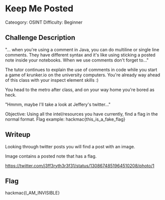 # Keep Me Posted

Cateogory: OSINT
Difficulty: Beginner

## Challenge Description

"... when you're using a comment in Java, you can do multiline or single line comments. They have different syntax and it's like using sticking a posted note inside your notebooks. When we use comments don't forget to..."

The tutor continues to explain the use of comments in code while you start a game of krunker.io on the university computers. You're already way ahead of this class with your inspect element skills :)

You head to the metro after class, and on your way home you're bored as heck.

"Hmmm, maybe I'll take a look at Jeffery's twitter..."


Objective: Using all the intel/resources you have currently, find a flag in the normal format.
Flag example: hackmac{this_is_a_fake_flag}

## Writeup

Looking through twitter posts you will find a post with an image.

Image contains a posted note that has a flag.

https://twitter.com/j3ff3ryth3r3f31/status/1308674851964510208/photo/1

## Flag

hackmac{I_AM_INVISIBLE}
